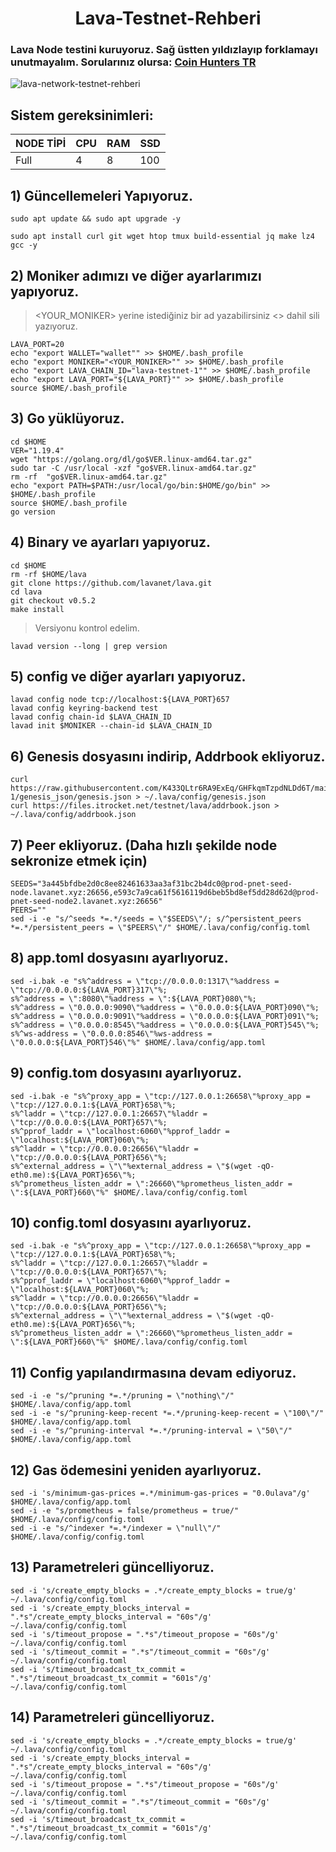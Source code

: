 <h1 align="center">Lava-Testnet-Rehberi

### Lava Node testini kuruyoruz. Sağ üstten yıldızlayıp forklamayı unutmayalım. Sorularınız olursa: <a href="https://t.me/CoinHuntersTR/34102" target="_blank" rel="Coin Hunters TR" >Coin Hunters TR</a>

![lava-network-testnet-rehberi](https://user-images.githubusercontent.com/111747226/220886500-561d6199-3c6d-4af3-8a45-b003ac7768ba.png)

## Sistem gereksinimleri:
NODE TİPİ | CPU     | RAM      | SSD     |
| ------------- | ------------- | ------------- | -------- |
| Full | 4          | 8         | 100  |


## 1) Güncellemeleri Yapıyoruz.

```
sudo apt update && sudo apt upgrade -y
```
```
sudo apt install curl git wget htop tmux build-essential jq make lz4 gcc -y
```

## 2) Moniker adımızı ve diğer ayarlarımızı yapıyoruz.
> <YOUR_MONIKER> yerine istediğiniz bir ad yazabilirsiniz <> dahil sili yazıyoruz.
```
LAVA_PORT=20
echo "export WALLET="wallet"" >> $HOME/.bash_profile
echo "export MONIKER="<YOUR_MONIKER>"" >> $HOME/.bash_profile
echo "export LAVA_CHAIN_ID="lava-testnet-1"" >> $HOME/.bash_profile
echo "export LAVA_PORT="${LAVA_PORT}"" >> $HOME/.bash_profile
source $HOME/.bash_profile
```
## 3) Go yüklüyoruz.

```
cd $HOME
VER="1.19.4"
wget "https://golang.org/dl/go$VER.linux-amd64.tar.gz"
sudo tar -C /usr/local -xzf "go$VER.linux-amd64.tar.gz"
rm -rf  "go$VER.linux-amd64.tar.gz"
echo "export PATH=$PATH:/usr/local/go/bin:$HOME/go/bin" >> $HOME/.bash_profile
source $HOME/.bash_profile
go version
```

## 4) Binary ve ayarları yapıyoruz.

```
cd $HOME
rm -rf $HOME/lava
git clone https://github.com/lavanet/lava.git
cd lava
git checkout v0.5.2
make install
```
> Versiyonu kontrol edelim.
```
lavad version --long | grep version
```

## 5) config ve diğer ayarları yapıyoruz.

```
lavad config node tcp://localhost:${LAVA_PORT}657
lavad config keyring-backend test
lavad config chain-id $LAVA_CHAIN_ID
lavad init $MONIKER --chain-id $LAVA_CHAIN_ID
```
## 6) Genesis dosyasını indirip, Addrbook ekliyoruz.

```
curl https://raw.githubusercontent.com/K433QLtr6RA9ExEq/GHFkqmTzpdNLDd6T/main/testnet-1/genesis_json/genesis.json > ~/.lava/config/genesis.json
curl https://files.itrocket.net/testnet/lava/addrbook.json > ~/.lava/config/addrbook.json
```
## 7) Peer ekliyoruz. (Daha hızlı şekilde node sekronize etmek için)

```
SEEDS="3a445bfdbe2d0c8ee82461633aa3af31bc2b4dc0@prod-pnet-seed-node.lavanet.xyz:26656,e593c7a9ca61f5616119d6beb5bd8ef5dd28d62d@prod-pnet-seed-node2.lavanet.xyz:26656"
PEERS=""
sed -i -e "s/^seeds *=.*/seeds = \"$SEEDS\"/; s/^persistent_peers *=.*/persistent_peers = \"$PEERS\"/" $HOME/.lava/config/config.toml
```
## 8) app.toml dosyasını ayarlıyoruz.
  
```
sed -i.bak -e "s%^address = \"tcp://0.0.0.0:1317\"%address = \"tcp://0.0.0.0:${LAVA_PORT}317\"%;
s%^address = \":8080\"%address = \":${LAVA_PORT}080\"%;
s%^address = \"0.0.0.0:9090\"%address = \"0.0.0.0:${LAVA_PORT}090\"%; 
s%^address = \"0.0.0.0:9091\"%address = \"0.0.0.0:${LAVA_PORT}091\"%; 
s%^address = \"0.0.0.0:8545\"%address = \"0.0.0.0:${LAVA_PORT}545\"%; 
s%^ws-address = \"0.0.0.0:8546\"%ws-address = \"0.0.0.0:${LAVA_PORT}546\"%" $HOME/.lava/config/app.toml
```
## 9) config.tom dosyasını ayarlıyoruz.
  
```
sed -i.bak -e "s%^proxy_app = \"tcp://127.0.0.1:26658\"%proxy_app = \"tcp://127.0.0.1:${LAVA_PORT}658\"%; 
s%^laddr = \"tcp://127.0.0.1:26657\"%laddr = \"tcp://0.0.0.0:${LAVA_PORT}657\"%; 
s%^pprof_laddr = \"localhost:6060\"%pprof_laddr = \"localhost:${LAVA_PORT}060\"%;
s%^laddr = \"tcp://0.0.0.0:26656\"%laddr = \"tcp://0.0.0.0:${LAVA_PORT}656\"%;
s%^external_address = \"\"%external_address = \"$(wget -qO- eth0.me):${LAVA_PORT}656\"%;
s%^prometheus_listen_addr = \":26660\"%prometheus_listen_addr = \":${LAVA_PORT}660\"%" $HOME/.lava/config/config.toml
```
## 10) config.toml dosyasını ayarlıyoruz.
  
```
sed -i.bak -e "s%^proxy_app = \"tcp://127.0.0.1:26658\"%proxy_app = \"tcp://127.0.0.1:${LAVA_PORT}658\"%; 
s%^laddr = \"tcp://127.0.0.1:26657\"%laddr = \"tcp://0.0.0.0:${LAVA_PORT}657\"%; 
s%^pprof_laddr = \"localhost:6060\"%pprof_laddr = \"localhost:${LAVA_PORT}060\"%;
s%^laddr = \"tcp://0.0.0.0:26656\"%laddr = \"tcp://0.0.0.0:${LAVA_PORT}656\"%;
s%^external_address = \"\"%external_address = \"$(wget -qO- eth0.me):${LAVA_PORT}656\"%;
s%^prometheus_listen_addr = \":26660\"%prometheus_listen_addr = \":${LAVA_PORT}660\"%" $HOME/.lava/config/config.toml
```
## 11) Config yapılandırmasına devam ediyoruz.
  
```
sed -i -e "s/^pruning *=.*/pruning = \"nothing\"/" $HOME/.lava/config/app.toml
sed -i -e "s/^pruning-keep-recent *=.*/pruning-keep-recent = \"100\"/" $HOME/.lava/config/app.toml
sed -i -e "s/^pruning-interval *=.*/pruning-interval = \"50\"/" $HOME/.lava/config/app.toml
```

## 12) Gas ödemesini yeniden ayarlıyoruz.
  
```
sed -i 's/minimum-gas-prices =.*/minimum-gas-prices = "0.0ulava"/g' $HOME/.lava/config/app.toml
sed -i -e "s/prometheus = false/prometheus = true/" $HOME/.lava/config/config.toml
sed -i -e "s/^indexer *=.*/indexer = \"null\"/" $HOME/.lava/config/config.toml
```
## 13) Parametreleri güncelliyoruz.
  
```
sed -i 's/create_empty_blocks = .*/create_empty_blocks = true/g' ~/.lava/config/config.toml
sed -i 's/create_empty_blocks_interval = ".*s"/create_empty_blocks_interval = "60s"/g' ~/.lava/config/config.toml
sed -i 's/timeout_propose = ".*s"/timeout_propose = "60s"/g' ~/.lava/config/config.toml
sed -i 's/timeout_commit = ".*s"/timeout_commit = "60s"/g' ~/.lava/config/config.toml
sed -i 's/timeout_broadcast_tx_commit = ".*s"/timeout_broadcast_tx_commit = "601s"/g' ~/.lava/config/config.toml
```
## 14) Parametreleri güncelliyoruz.
  
```
sed -i 's/create_empty_blocks = .*/create_empty_blocks = true/g' ~/.lava/config/config.toml
sed -i 's/create_empty_blocks_interval = ".*s"/create_empty_blocks_interval = "60s"/g' ~/.lava/config/config.toml
sed -i 's/timeout_propose = ".*s"/timeout_propose = "60s"/g' ~/.lava/config/config.toml
sed -i 's/timeout_commit = ".*s"/timeout_commit = "60s"/g' ~/.lava/config/config.toml
sed -i 's/timeout_broadcast_tx_commit = ".*s"/timeout_broadcast_tx_commit = "601s"/g' ~/.lava/config/config.toml
```
